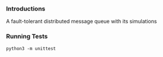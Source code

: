 ### Introductions
A fault-tolerant distributed message queue with its simulations

### Running Tests
    python3 -m unittest